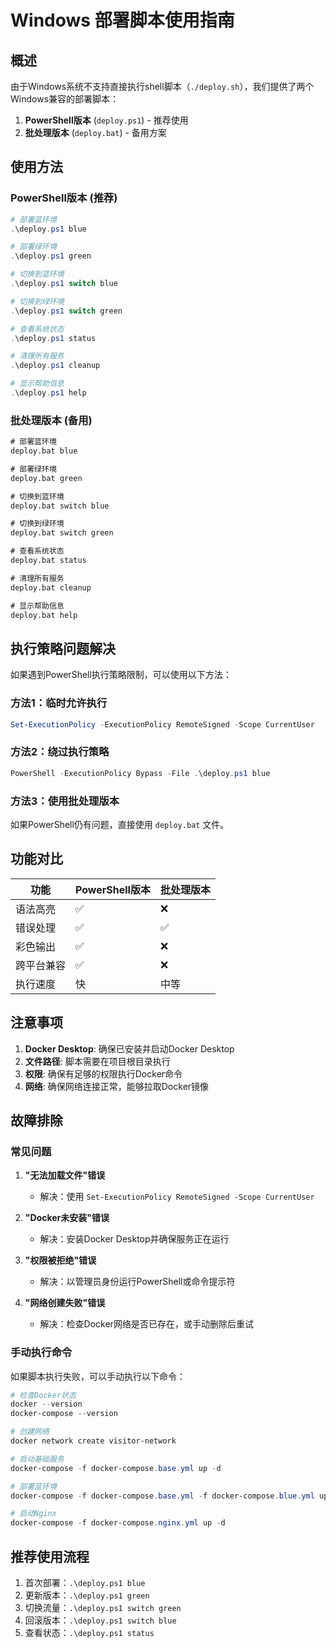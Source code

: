 # Windows 部署脚本使用指南

## 概述

由于Windows系统不支持直接执行shell脚本（`./deploy.sh`），我们提供了两个Windows兼容的部署脚本：

1. **PowerShell版本** (`deploy.ps1`) - 推荐使用
2. **批处理版本** (`deploy.bat`) - 备用方案

## 使用方法

### PowerShell版本 (推荐)

```powershell
# 部署蓝环境
.\deploy.ps1 blue

# 部署绿环境
.\deploy.ps1 green

# 切换到蓝环境
.\deploy.ps1 switch blue

# 切换到绿环境
.\deploy.ps1 switch green

# 查看系统状态
.\deploy.ps1 status

# 清理所有服务
.\deploy.ps1 cleanup

# 显示帮助信息
.\deploy.ps1 help
```

### 批处理版本 (备用)

```cmd
# 部署蓝环境
deploy.bat blue

# 部署绿环境
deploy.bat green

# 切换到蓝环境
deploy.bat switch blue

# 切换到绿环境
deploy.bat switch green

# 查看系统状态
deploy.bat status

# 清理所有服务
deploy.bat cleanup

# 显示帮助信息
deploy.bat help
```

## 执行策略问题解决

如果遇到PowerShell执行策略限制，可以使用以下方法：

### 方法1：临时允许执行
```powershell
Set-ExecutionPolicy -ExecutionPolicy RemoteSigned -Scope CurrentUser
```

### 方法2：绕过执行策略
```powershell
PowerShell -ExecutionPolicy Bypass -File .\deploy.ps1 blue
```

### 方法3：使用批处理版本
如果PowerShell仍有问题，直接使用 `deploy.bat` 文件。

## 功能对比

| 功能 | PowerShell版本 | 批处理版本 |
|------|----------------|------------|
| 语法高亮 | ✅ | ❌ |
| 错误处理 | ✅ | ✅ |
| 彩色输出 | ✅ | ❌ |
| 跨平台兼容 | ✅ | ❌ |
| 执行速度 | 快 | 中等 |

## 注意事项

1. **Docker Desktop**: 确保已安装并启动Docker Desktop
2. **文件路径**: 脚本需要在项目根目录执行
3. **权限**: 确保有足够的权限执行Docker命令
4. **网络**: 确保网络连接正常，能够拉取Docker镜像

## 故障排除

### 常见问题

1. **"无法加载文件"错误**
   - 解决：使用 `Set-ExecutionPolicy RemoteSigned -Scope CurrentUser`

2. **"Docker未安装"错误**
   - 解决：安装Docker Desktop并确保服务正在运行

3. **"权限被拒绝"错误**
   - 解决：以管理员身份运行PowerShell或命令提示符

4. **"网络创建失败"错误**
   - 解决：检查Docker网络是否已存在，或手动删除后重试

### 手动执行命令

如果脚本执行失败，可以手动执行以下命令：

```powershell
# 检查Docker状态
docker --version
docker-compose --version

# 创建网络
docker network create visitor-network

# 启动基础服务
docker-compose -f docker-compose.base.yml up -d

# 部署蓝环境
docker-compose -f docker-compose.base.yml -f docker-compose.blue.yml up -d --build

# 启动Nginx
docker-compose -f docker-compose.nginx.yml up -d
```

## 推荐使用流程

1. 首次部署：`.\deploy.ps1 blue`
2. 更新版本：`.\deploy.ps1 green`
3. 切换流量：`.\deploy.ps1 switch green`
4. 回滚版本：`.\deploy.ps1 switch blue`
5. 查看状态：`.\deploy.ps1 status`
